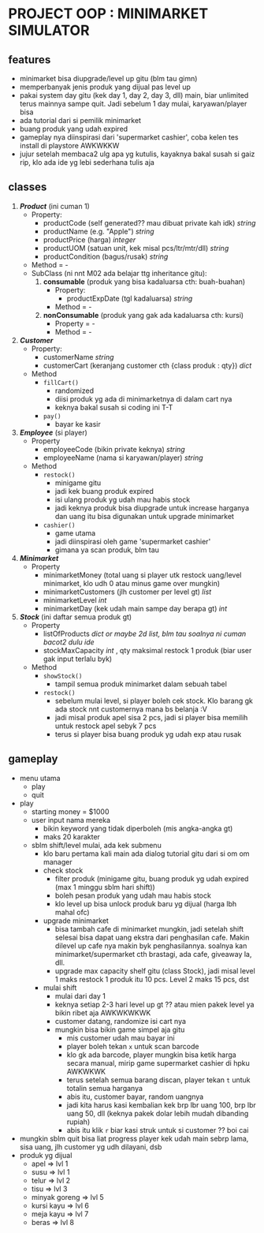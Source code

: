 # PROJECT OOP : MINIMARKET SIMULATOR

## features

- minimarket bisa diupgrade/level up gitu (blm tau gimn)
- memperbanyak jenis produk yang dijual pas level up
- pakai system day gitu (kek day 1, day 2, day 3, dll) main, biar unlimited terus mainnya sampe quit. Jadi sebelum 1 day mulai, karyawan/player bisa 
- ada tutorial dari si pemilik minimarket
- buang produk yang udah expired
- gameplay nya diinspirasi dari 'supermarket cashier', coba kelen tes install di playstore AWKWKKW
- jujur setelah membaca2 ulg apa yg kutulis, kayaknya bakal susah si gaiz rip, klo ada ide yg lebi sederhana tulis aja

## classes

1. ***Product*** (ini cuman 1)
    - Property:
        - productCode (self generated?? mau dibuat private kah idk) _string_
        - productName (e.g. "Apple") _string_
        - productPrice (harga) _integer_
        - productUOM (satuan unit, kek misal pcs/ltr/mtr/dll) _string_
        - productCondition (bagus/rusak) _string_
    - Method = -
    - SubClass (ni nnt M02 ada belajar ttg inheritance gitu):
        1. **consumable** (produk yang bisa kadaluarsa cth: buah-buahan)
            - Property:
                - productExpDate (tgl kadaluarsa) _string_
            - Method = -
        2. **nonConsumable** (produk yang gak ada kadaluarsa cth: kursi)
            - Property = -
            - Method = -
2. ***Customer***
    - Property: 
        - customerName _string_
        - customerCart (keranjang customer cth {class produk : qty}) _dict_
    - Method
        - `fillCart()`
            - randomized
            - diisi produk yg ada di minimarketnya di dalam cart nya
            - keknya bakal susah si coding ini T-T
        - `pay()`
            - bayar ke kasir
3. ***Employee*** (si player)
    - Property
        - employeeCode (bikin private keknya) _string_
        - employeeName (nama si karyawan/player) _string_
    - Method
        - `restock()`
            - minigame gitu
            - jadi kek buang produk expired
            - isi ulang produk yg udah mau habis stock
            - jadi keknya produk bisa diupgrade untuk increase harganya dan uang itu bisa digunakan untuk upgrade minimarket
        - `cashier()`
            - game utama
            - jadi diinspirasi oleh game 'supermarket cashier'
            - gimana ya scan produk, blm tau
4. ***Minimarket***
    - Property
        - minimarketMoney (total uang si player utk restock uang/level minimarket, klo udh 0 atau minus game over mungkin)
        - minimarketCustomers (jlh customer per level gt) _list_
        - minimarketLevel _int_
        - minimarketDay (kek udah main sampe day berapa gt) _int_
5. ***Stock*** (ini daftar semua produk gt)
    - Property
        - listOfProducts _dict or maybe 2d list, blm tau soalnya ni cuman bacot2 dulu ide_
        - stockMaxCapacity _int_ , qty maksimal restock 1 produk (biar user gak input terlalu byk)
    - Method
        - `showStock()`
            - tampil semua produk minimarket dalam sebuah tabel
        - `restock()`
            - sebelum mulai level, si player boleh cek stock. Klo barang gk ada stock nnt customernya mana bs belanja :V
            - jadi misal produk apel sisa 2 pcs, jadi si player bisa memilih untuk restock apel sebyk 7 pcs
            -  terus si player bisa buang produk yg udah exp atau rusak

## gameplay

- menu utama
    - play
    - quit
- play
    - starting money = $1000
    - user input nama mereka
        - bikin keyword yang tidak diperboleh (mis angka-angka gt)
        - maks 20 karakter
    - sblm shift/level mulai, ada kek submenu
        - klo baru pertama kali main ada dialog tutorial gitu dari si om om manager
        - check stock
            - filter produk (minigame gitu, buang produk yg udah expired (max 1 minggu sblm hari shift))
            - boleh pesan produk yang udah mau habis stock
            - klo level up bisa unlock produk baru yg dijual (harga lbh mahal ofc)
        - upgrade minimarket
            - bisa tambah cafe di minimarket mungkin, jadi setelah shift selesai bisa dapat uang ekstra dari penghasilan cafe. Makin dilevel up cafe nya makin byk penghasilannya. soalnya kan minimarket/supermarket cth brastagi, ada cafe, giveaway la, dll.
            - upgrade max capacity shelf gitu (class Stock), jadi misal level 1 maks restock 1 produk itu 10 pcs. Level 2 maks 15 pcs, dst
        - mulai shift
            - mulai dari day 1
            - keknya setiap 2-3 hari level up gt ?? atau mien pakek level ya bikin ribet aja AWKWKWKWK
            - customer datang, randomize isi cart nya
            - mungkin bisa bikin game simpel aja gitu
                - mis customer udah mau bayar ini
                - player boleh tekan `x` untuk scan barcode
                - klo gk ada barcode, player mungkin bisa ketik harga secara manual, mirip game supermarket cashier di hpku AWKWKWK
                - terus setelah semua barang discan, player tekan `t` untuk totalin semua harganya
                - abis itu, customer bayar, random uangnya
                - jadi kita harus kasi kembalian kek brp lbr uang 100, brp lbr uang 50, dll (keknya pakek dolar lebih mudah dibanding rupiah)
                - abis itu klik `r` biar kasi struk untuk si customer ?? boi cai
- mungkin sblm quit bisa liat progress player kek udah main sebrp lama, sisa uang, jlh customer yg udh dilayani, dsb
- produk yg dijual
    - apel => lvl 1
    - susu => lvl 1
    - telur => lvl 2
    - tisu => lvl 3
    - minyak goreng => lvl 5
    - kursi kayu => lvl 6
    - meja kayu => lvl 7
    - beras => lvl 8
